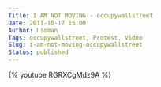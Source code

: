 ```yaml
---
Title: I AM NOT MOVING - occupywallstreet
Date: 2011-10-17 15:00
Author: Lioman
Tags: occupywallstreet, Protest, Video
Slug: i-am-not-moving-occupywallstreet
Status: published
---
```


{% youtube RGRXCgMdz9A %}

